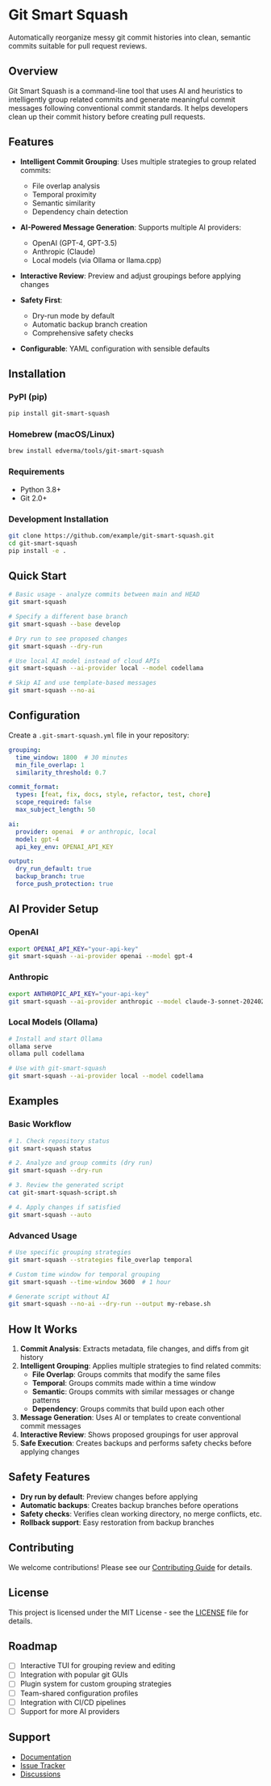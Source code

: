 # Git Smart Squash

Automatically reorganize messy git commit histories into clean, semantic commits suitable for pull request reviews.

## Overview

Git Smart Squash is a command-line tool that uses AI and heuristics to intelligently group related commits and generate meaningful commit messages following conventional commit standards. It helps developers clean up their commit history before creating pull requests.

## Features

- **Intelligent Commit Grouping**: Uses multiple strategies to group related commits:
  - File overlap analysis
  - Temporal proximity
  - Semantic similarity
  - Dependency chain detection

- **AI-Powered Message Generation**: Supports multiple AI providers:
  - OpenAI (GPT-4, GPT-3.5)
  - Anthropic (Claude)
  - Local models (via Ollama or llama.cpp)

- **Interactive Review**: Preview and adjust groupings before applying changes

- **Safety First**: 
  - Dry-run mode by default
  - Automatic backup branch creation
  - Comprehensive safety checks

- **Configurable**: YAML configuration with sensible defaults

## Installation

### PyPI (pip)

```bash
pip install git-smart-squash
```

### Homebrew (macOS/Linux)

```bash
brew install edverma/tools/git-smart-squash
```

### Requirements

- Python 3.8+
- Git 2.0+

### Development Installation

```bash
git clone https://github.com/example/git-smart-squash.git
cd git-smart-squash
pip install -e .
```

## Quick Start

```bash
# Basic usage - analyze commits between main and HEAD
git smart-squash

# Specify a different base branch
git smart-squash --base develop

# Dry run to see proposed changes
git smart-squash --dry-run

# Use local AI model instead of cloud APIs
git smart-squash --ai-provider local --model codellama

# Skip AI and use template-based messages
git smart-squash --no-ai
```

## Configuration

Create a `.git-smart-squash.yml` file in your repository:

```yaml
grouping:
  time_window: 1800  # 30 minutes
  min_file_overlap: 1
  similarity_threshold: 0.7

commit_format:
  types: [feat, fix, docs, style, refactor, test, chore]
  scope_required: false
  max_subject_length: 50

ai:
  provider: openai  # or anthropic, local
  model: gpt-4
  api_key_env: OPENAI_API_KEY

output:
  dry_run_default: true
  backup_branch: true
  force_push_protection: true
```

## AI Provider Setup

### OpenAI
```bash
export OPENAI_API_KEY="your-api-key"
git smart-squash --ai-provider openai --model gpt-4
```

### Anthropic
```bash
export ANTHROPIC_API_KEY="your-api-key"
git smart-squash --ai-provider anthropic --model claude-3-sonnet-20240229
```

### Local Models (Ollama)
```bash
# Install and start Ollama
ollama serve
ollama pull codellama

# Use with git-smart-squash
git smart-squash --ai-provider local --model codellama
```

## Examples

### Basic Workflow

```bash
# 1. Check repository status
git smart-squash status

# 2. Analyze and group commits (dry run)
git smart-squash --dry-run

# 3. Review the generated script
cat git-smart-squash-script.sh

# 4. Apply changes if satisfied
git smart-squash --auto
```

### Advanced Usage

```bash
# Use specific grouping strategies
git smart-squash --strategies file_overlap temporal

# Custom time window for temporal grouping
git smart-squash --time-window 3600  # 1 hour

# Generate script without AI
git smart-squash --no-ai --dry-run --output my-rebase.sh
```

## How It Works

1. **Commit Analysis**: Extracts metadata, file changes, and diffs from git history
2. **Intelligent Grouping**: Applies multiple strategies to find related commits:
   - **File Overlap**: Groups commits that modify the same files
   - **Temporal**: Groups commits made within a time window
   - **Semantic**: Groups commits with similar messages or change patterns
   - **Dependency**: Groups commits that build upon each other
3. **Message Generation**: Uses AI or templates to create conventional commit messages
4. **Interactive Review**: Shows proposed groupings for user approval
5. **Safe Execution**: Creates backups and performs safety checks before applying changes

## Safety Features

- **Dry run by default**: Preview changes before applying
- **Automatic backups**: Creates backup branches before operations
- **Safety checks**: Verifies clean working directory, no merge conflicts, etc.
- **Rollback support**: Easy restoration from backup branches

## Contributing

We welcome contributions! Please see our [Contributing Guide](CONTRIBUTING.md) for details.

## License

This project is licensed under the MIT License - see the [LICENSE](LICENSE) file for details.

## Roadmap

- [ ] Interactive TUI for grouping review and editing
- [ ] Integration with popular git GUIs
- [ ] Plugin system for custom grouping strategies
- [ ] Team-shared configuration profiles
- [ ] Integration with CI/CD pipelines
- [ ] Support for more AI providers

## Support

- [Documentation](https://github.com/example/git-smart-squash#readme)
- [Issue Tracker](https://github.com/example/git-smart-squash/issues)
- [Discussions](https://github.com/example/git-smart-squash/discussions)